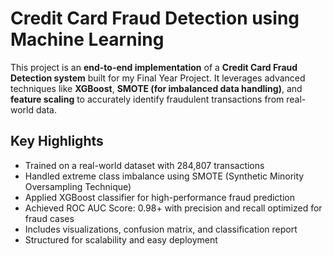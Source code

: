 

# Credit Card Fraud Detection using Machine Learning

This project is an **end-to-end implementation** of a **Credit Card Fraud Detection system** built for my Final Year Project. It leverages advanced techniques like **XGBoost**, **SMOTE (for imbalanced data handling)**, and **feature scaling** to accurately identify fraudulent transactions from real-world data.

## Key Highlights

* Trained on a real-world dataset with 284,807 transactions
* Handled extreme class imbalance using SMOTE (Synthetic Minority Oversampling Technique)
* Applied XGBoost classifier for high-performance fraud prediction
* Achieved ROC AUC Score: 0.98+ with precision and recall optimized for fraud cases
* Includes visualizations, confusion matrix, and classification report
* Structured for scalability and easy deployment


